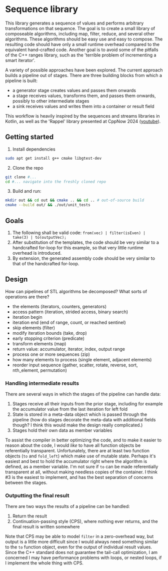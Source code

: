 # Sequence library

This library generates a sequence of values and performs arbitrary transformations on that sequence.
The goal is to create a small library of composeable algorithms, including map, filter, reduce, and several other algorithms.
These algorithms should be easy use and easy to compose.
The resulting code should have only a small runtime overhead compared to the equivalent hand-crafted code.
Another goal is to avoid some of the pitfalls of the C++ ranges library, such as the 'terrible problem of incrementing a smart iterator'.

A variety of possible approaches have been explored.
The current approach builds a pipeline out of stages.
There are three building blocks from which a pipeline is built:
- a generator stage creates values and passes them onwards
- a stage receives values, transforms them, and passes them onwards, possibly to other intermediate stages
- a sink receives values and writes them into a container or result field

This workflow is heavily inspired by the sequences and streams libraries in Kotlin, as well as the 'Rappel' library presented at CppNow 2024 ([youtube](https://www.youtube.com/watch?v=itnyR9j8y6E)).

## Getting started

1. Install dependencies
```bash
sudo apt get install g++ cmake libgtest-dev
```

2. Clone the repo
```bash
git clone #...
cd #... navigate into the freshly cloned repo
```

3. Build and run:
```bash
mkdir out && cd out && cmake .. && cd .. # out-of-source build
cmake --build out/ && ./out/unit_tests
```

## Goals

1. The following shall be valid code: `from(vec) | filter(isEven) | take(3) | to(outputVec);`
2. After substitution of the templates, the code should be very similar to a handcrafted for-loop for this example, so that very little runtime overhead is introduced.
3. By extension, the generated assembly code should be very similar to that of the handcrafted for-loop.

## Design

How can pipelines of STL algorithms be decomposed? What sorts of operations are there?
- the elements (iterators, counters, generators)
- access pattern (iteration, strided access, binary search)
- iteration begin
- iteration end (end of range, count, or reached sentinel)
- skip elements (filter)
- modify iteration bounds (take, drop)
- early stopping criterion (predicate)
- transform elements (map)
- return value: accumulator, iterator, index, output range
- process one or more sequences (zip)
- how many elements to process (single element, adjacent elements)
- reorder input sequence (gather, scatter, rotate, reverse, sort, nth_element, permutation)

### Handling intermediate results

There are several ways in which the stages of the pipeline can handle data:

1. Stages receive all their inputs from the prior stage, including for example the accumulator value from the last iteration for left fold
2. State is stored in a meta-data object which is passed through the pipeline (how do stages decorate the meta-data with additional fields though? I think this would make the design really complicated.)
3. Stages hold their own data as member variables

To assist the compiler in better optimizing the code, and to make it easier to reason about the code, I would _like_ to have all function objects be referentially transparent.
Unfortunately, there are at least two function objects (`to` and `fold_left`) which make use of mutable state.
Perhaps it's easiest and best to hold the accumulator right where the algorithm is defined, as a member variable.
I'm not sure if `to` can be made referentially transparent at all, without making needless copies of the container.
I think #3 is the easiest to implement, and has the best separation of concerns between the stages.

### Outputting the final result

There are two ways the results of a pipeline can be handled:
1. Return the result
2. Continuation-passing style (CPS), where nothing ever returns, and the final result is written somewhere

Note that CPS may be able to model `filter` in a zero-overhead way, but output is a little more difficult since I would always need something similar to the `to` function object, even for the output of individual result values.
Since the C++ standard does not guarantee the tail-call optimization, I am concerned I may have performance problems with loops, or nested loops, if I implement the whole thing with CPS.
